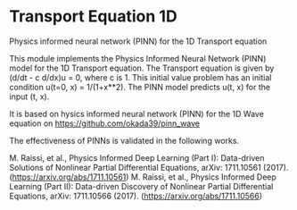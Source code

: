 # Transport Equation 1D

Physics informed neural network (PINN) for the 1D Transport equation

This module implements the Physics Informed Neural Network (PINN) model for the 1D Transport equation. The Transport equation is given by (d/dt - c d/dx)u = 0, where c is 1. This initial value problem has an initial condition u(t=0, x) =  1/(1+x**2). The PINN model predicts u(t, x) for the input (t, x).

It is based on hysics informed neural network (PINN) for the 1D Wave equation on https://github.com/okada39/pinn_wave

The effectiveness of PINNs is validated in the following works.

M. Raissi, et al., Physics Informed Deep Learning (Part I): Data-driven Solutions of Nonlinear Partial Differential Equations, arXiv: 1711.10561 (2017). (https://arxiv.org/abs/1711.10561)
M. Raissi, et al., Physics Informed Deep Learning (Part II): Data-driven Discovery of Nonlinear Partial Differential Equations, arXiv: 1711.10566 (2017). (https://arxiv.org/abs/1711.10566)
